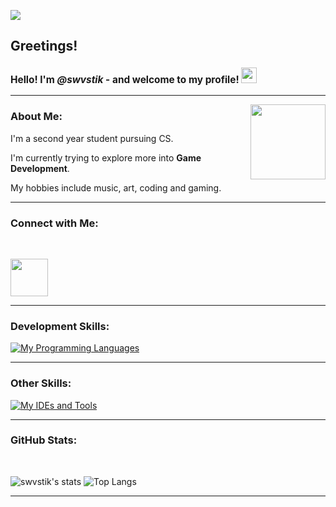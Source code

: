 ![](https://komarev.com/ghpvc/?username=swvstik&color=green)

## Greetings!

<h3 style="font-size:110%;">Hello! I'm <i>@swvstik</i> - and welcome to my profile! <img src="https://media0.giphy.com/media/26DN81TqLPIzBlksw/giphy.gif" width="25"></h3>

---

<img align='right' src="https://media3.giphy.com/media/PhE9yZiXP0tGgK3vcP/giphy.gif?cid=790b76118adacf7befb007acb642e7cfda2354c259e4f453&rid=giphy.gif&ct=s" width="120">

### About Me:

I'm a second year student pursuing CS.

I'm currently trying to explore more into **Game Development**.

My hobbies include music, art, coding and gaming.

---

### Connect with Me:
</br>

<p align='left'><a href="https://in.linkedin.com/in/swastik-bhattacharya-87a30b256"><img src="https://www.freeiconspng.com/uploads/images-linkedin-logo-png-14.png" width="60"></a></p>

---

### Development Skills: 
[![My Programming Languages](https://skillicons.dev/icons?i=c,cpp,cs,python,js,css)](https://skillicons.dev)

---

### Other Skills:
[![My IDEs and Tools](https://skillicons.dev/icons?i=ps,pr,blender,ae,unity)](https://skillicons.dev)

---

### GitHub Stats:
</br>

![swvstik's stats](https://github-readme-stats.vercel.app/api?username=swvstik&show_icons=true&theme=cobalt)
![Top Langs](https://github-readme-stats.vercel.app/api/top-langs/?username=swvstik)

---
</br>
